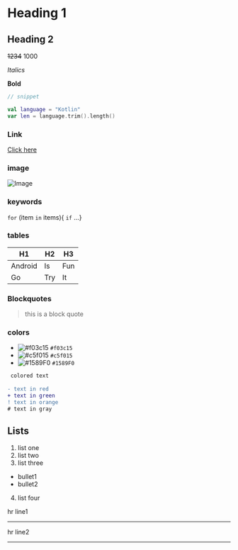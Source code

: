 
# Heading 1

## Heading 2

~~1234~~ 1000

_Italics_

**Bold** 
 
```Kotlin
// snippet

val language = "Kotlin"
var len = language.trim().length()
```
### Link


[Click here](https://kotlinlang.org/  "Kotlin Programming language")


### image

![Image](https://image.shutterstock.com/image-photo/image-260nw-1418646482.jpg "sample image")

### keywords

`for` (item `in` items){ `if` ...}

### tables

| H1      |   H2  |   H3   |
|   ---   |  ---  |  ---   |
| Android |  Is   |   Fun  |
| Go      |  Try  |    It  |

### Blockquotes

> this is a block quote

### colors

- ![#f03c15](https://via.placeholder.com/15/f03c15/000000?text=+) `#f03c15`
- ![#c5f015](https://via.placeholder.com/15/c5f015/000000?text=+) `#c5f015`
- ![#1589F0](https://via.placeholder.com/15/1589F0/000000?text=+) `#1589F0`


```diff
 colored text
 
- text in red
+ text in green
! text in orange
# text in gray
```

## Lists

1. list one 
2. list two
3. list three

- bullet1
- bullet2

4. list four

hr line1
___


hr line2

***
